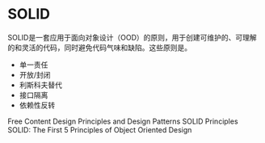 # SOLID


SOLID是一套应用于面向对象设计（OOD）的原则，用于创建可维护的、可理解的和灵活的代码，同时避免代码气味和缺陷。这些原则是。

- 单一责任
- 开放/封闭
- 利斯科夫替代
- 接口隔离
- 依赖性反转

<ResourceGroupTitle>Free Content</ResourceGroupTitle>
<BadgeLink colorScheme='blue' badgeText='Official Docs' href='https://web.archive.org/web/20150906155800/http://www.objectmentor.com/resources/articles/Principles_and_Patterns.pdf'>Design Principles and
Design Patterns</BadgeLink>
<BadgeLink colorScheme='yellow' badgeText='Read' href='https://www.baeldung.com/solid-principles'>SOLID Principles</BadgeLink>
<BadgeLink colorScheme='yellow' badgeText='Read' href='https://www.digitalocean.com/community/conceptual_articles/s-o-l-i-d-the-first-five-principles-of-object-oriented-design'>SOLID: The First 5 Principles of Object Oriented Design</BadgeLink>
